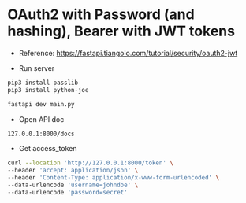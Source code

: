 # OAuth2 with Password (and hashing), Bearer with JWT tokens

- Reference: https://fastapi.tiangolo.com/tutorial/security/oauth2-jwt

- Run server

```bash
pip3 install passlib
pip3 install python-joe

fastapi dev main.py
```

- Open API doc

```bash
127.0.0.1:8000/docs
```

- Get access_token

```bash
curl --location 'http://127.0.0.1:8000/token' \
--header 'accept: application/json' \
--header 'Content-Type: application/x-www-form-urlencoded' \
--data-urlencode 'username=johndoe' \
--data-urlencode 'password=secret'
```
